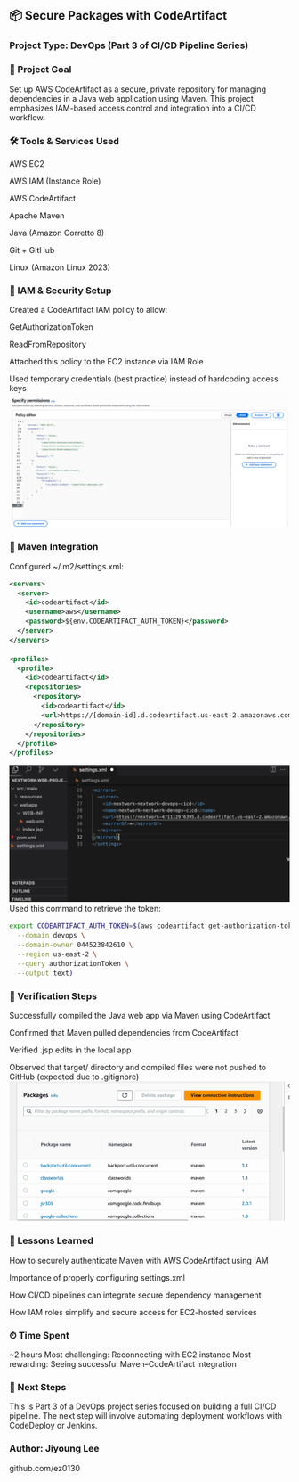 ## 📦 Secure Packages with CodeArtifact
### Project Type: DevOps (Part 3 of CI/CD Pipeline Series)

### 🚀 Project Goal
Set up AWS CodeArtifact as a secure, private repository for managing dependencies in a Java web application using Maven. This project emphasizes IAM-based access control and integration into a CI/CD workflow.

### 🛠️ Tools & Services Used
AWS EC2

AWS IAM (Instance Role)

AWS CodeArtifact

Apache Maven

Java (Amazon Corretto 8)

Git + GitHub

Linux (Amazon Linux 2023)

### 🔐 IAM & Security Setup
Created a CodeArtifact IAM policy to allow:

GetAuthorizationToken

ReadFromRepository

Attached this policy to the EC2 instance via IAM Role

Used temporary credentials (best practice) instead of hardcoding access keys
![image](image/07.PNG)
### 🔧 Maven Integration
Configured ~/.m2/settings.xml:
```xml
<servers>
  <server>
    <id>codeartifact</id>
    <username>aws</username>
    <password>${env.CODEARTIFACT_AUTH_TOKEN}</password>
  </server>
</servers>

<profiles>
  <profile>
    <id>codeartifact</id>
    <repositories>
      <repository>
        <id>codeartifact</id>
        <url>https://[domain-id].d.codeartifact.us-east-2.amazonaws.com/maven/[repo-name]/</url>
      </repository>
    </repositories>
  </profile>
</profiles>
```
![image](image/08.PNG)
Used this command to retrieve the token:
```bash
export CODEARTIFACT_AUTH_TOKEN=$(aws codeartifact get-authorization-token \
  --domain devops \
  --domain-owner 044523842610 \
  --region us-east-2 \
  --query authorizationToken \
  --output text)
```
### 🧪 Verification Steps
Successfully compiled the Java web app via Maven using CodeArtifact

Confirmed that Maven pulled dependencies from CodeArtifact

Verified .jsp edits in the local app

Observed that target/ directory and compiled files were not pushed to GitHub (expected due to .gitignore)
![image](image/09.PNG)
### 📘 Lessons Learned
How to securely authenticate Maven with AWS CodeArtifact using IAM

Importance of properly configuring settings.xml

How CI/CD pipelines can integrate secure dependency management

How IAM roles simplify and secure access for EC2-hosted services

### ⏱ Time Spent
~2 hours
Most challenging: Reconnecting with EC2 instance
Most rewarding: Seeing successful Maven–CodeArtifact integration

### 🔄 Next Steps
This is Part 3 of a DevOps project series focused on building a full CI/CD pipeline. The next step will involve automating deployment workflows with CodeDeploy or Jenkins.

### Author: Jiyoung Lee
github.com/ez0130
